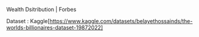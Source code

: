 
Wealth Dsitribution | Forbes

Dataset : Kaggle[https://www.kaggle.com/datasets/belayethossainds/the-worlds-billionaires-dataset-19872022]


